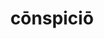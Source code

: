 ---
title: cōnspiciō
meaning: to notice
ch: four
pos: verb
inf: cōnspicere
secondppstem: cōnspic
infend: ere
thirdpp: cōnspexī
fourthpp: cōnspectus
conjugation: third
derivative: conspicuous
six: y
---